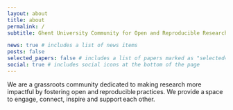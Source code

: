 ```yaml
---
layout: about
title: about
permalink: /
subtitle: Ghent University Community for Open and Reproducible Research

news: true # includes a list of news items
posts: false
selected_papers: false # includes a list of papers marked as "selected={true}"
social: true # includes social icons at the bottom of the page
---
```


We are a grassroots community dedicated to making research more impactful by fostering open and reproducible practices. 
We provide a space to engage, connect, inspire and support each other. 


